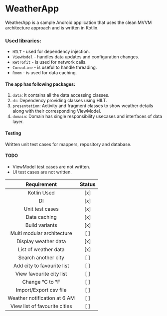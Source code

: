 # WeatherApp

WeatherApp is a sample Android application that uses the clean MVVM architecture approach and is written in Kotlin.

### Used libraries: ###
- `HILT` - used for dependency injection.
- `ViewModel` - handles data updates and configuration changes.
- `Retrofit` - is used for network calls.
- `Coroutine` - is useful to handle threading.
- `Room` - is used for data caching.

#### The app has following packages:
1. `data`: It contains all the data accessing classes.
2. `di`: Dependency providing classes using HILT.
3. `presentation`: Activity and fragment classes to show weather details along with their corresponding ViewModel.
4. `domain`: Domain has single responsibility usecases and interfaces of data layer.

#### Testing
Written unit test cases for mappers, repository and database.

#### TODO
- ViewModel test cases are not written.
- UI test cases are not written.


| Requirement                  | Status |   
| :--------------------------: | :----: | 
| Kotlin Used                  |  [x]   |
| DI                           |  [x]   |
| Unit test cases              |  [x]   |
| Data caching                 |  [x]   |
| Build variants               |  [x]   |
| Multi modular architecture   |  [ ]   |
| Display weather data         |  [x]   |
| List of weather data         |  [x]   |
| Search another city          |  [ ]   |
| Add city to favourite list   |  [ ]   |
| View favourite city list     |  [ ]   |
| Change °C to °F              |  [ ]   |
| Import/Export csv file       |  [ ]   |
| Weather notification at 6 AM |  [ ]   |
| View list of favourite cities|  [ ]   |
